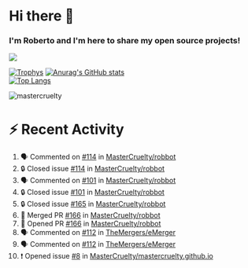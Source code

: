 # Hi there 👋
### I'm Roberto and I'm here to share my open source projects!

<img src="https://komarev.com/ghpvc/?username=mastercruelty&label=Profile views&color=0e75b6"><br>

[![Trophys](https://github-profile-trophy.vercel.app/?username=mastercruelty)](https://github.com/ryo-ma/github-profile-trophy)
[![Anurag's GitHub stats](https://github-readme-stats.vercel.app/api?username=mastercruelty&show_icons=true&theme=tokyonight)](https://github.com/anuraghazra/github-readme-stats)<br>
[![Top Langs](https://github-readme-stats.vercel.app/api/top-langs/?username=mastercruelty&langs_count=10&hide=jupyter%20notebook&exclude_repo=Alarm-project&layout=compact&theme=tokyonight)](https://github.com/anuraghazra/github-readme-stats)
<p><img align="center" src="https://github-readme-streak-stats.herokuapp.com/?user=mastercruelty&" alt="mastercruelty" /></p>

# :zap: Recent Activity
<!--START_SECTION:activity-->
1. 🗣 Commented on [#114](https://github.com/MasterCruelty/robbot/issues/114#issuecomment-2016589711) in [MasterCruelty/robbot](https://github.com/MasterCruelty/robbot)
2. 🔒 Closed issue [#114](https://github.com/MasterCruelty/robbot/issues/114) in [MasterCruelty/robbot](https://github.com/MasterCruelty/robbot)
3. 🗣 Commented on [#101](https://github.com/MasterCruelty/robbot/issues/101#issuecomment-2016582508) in [MasterCruelty/robbot](https://github.com/MasterCruelty/robbot)
4. 🔒 Closed issue [#101](https://github.com/MasterCruelty/robbot/issues/101) in [MasterCruelty/robbot](https://github.com/MasterCruelty/robbot)
5. 🔒 Closed issue [#165](https://github.com/MasterCruelty/robbot/issues/165) in [MasterCruelty/robbot](https://github.com/MasterCruelty/robbot)
6. 🎉 Merged PR [#166](https://github.com/MasterCruelty/robbot/pull/166) in [MasterCruelty/robbot](https://github.com/MasterCruelty/robbot)
7. 💪 Opened PR [#166](https://github.com/MasterCruelty/robbot/pull/166) in [MasterCruelty/robbot](https://github.com/MasterCruelty/robbot)
8. 🗣 Commented on [#112](https://github.com/TheMergers/eMerger/pull/112#issuecomment-2008248518) in [TheMergers/eMerger](https://github.com/TheMergers/eMerger)
9. 🗣 Commented on [#112](https://github.com/TheMergers/eMerger/pull/112#issuecomment-2008248136) in [TheMergers/eMerger](https://github.com/TheMergers/eMerger)
10. ❗ Opened issue [#8](https://github.com/MasterCruelty/mastercruelty.github.io/issues/8) in [MasterCruelty/mastercruelty.github.io](https://github.com/MasterCruelty/mastercruelty.github.io)
<!--END_SECTION:activity-->
